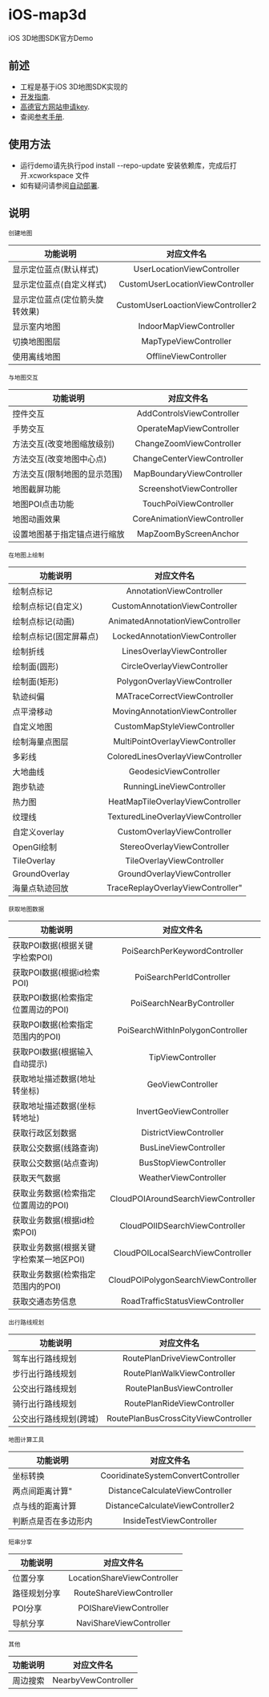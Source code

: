 # iOS-map3d
iOS 3D地图SDK官方Demo

## 前述 ##

- 工程是基于iOS 3D地图SDK实现的
- [开发指南](http://lbs.amap.com/api/ios-sdk/summary/).
- [高德官方网站申请key](http://lbs.amap.com/api/ios-sdk/guide/create-project/get-key/#t1).
- 查阅[参考手册](http://a.amap.com/lbs/static/unzip/iOS_Map_Doc/AMap_iOS_API_Doc_3D/index.html).

## 使用方法 ##

- 运行demo请先执行pod install --repo-update 安装依赖库，完成后打开.xcworkspace 文件
- 如有疑问请参阅[自动部署](http://lbs.amap.com/api/ios-sdk/guide/create-project/cocoapods/).


## 说明 ##

`创建地图`

| 功能说明 | 对应文件名 |
| -----|:-----:|
|显示定位蓝点(默认样式)|UserLocationViewController|
|显示定位蓝点(自定义样式)|CustomUserLocationViewController|
|显示定位蓝点(定位箭头旋转效果)|CustomUserLoactionViewController2|
|显示室内地图|IndoorMapViewController|
|切换地图图层|MapTypeViewController|
|使用离线地图|OfflineViewController|


`与地图交互`

| 功能说明 | 对应文件名 |
| -----|:-----:|
|控件交互|AddControlsViewController|
|手势交互|OperateMapViewController|
|方法交互(改变地图缩放级别)|ChangeZoomViewController|
|方法交互(改变地图中心点)|ChangeCenterViewController|
|方法交互(限制地图的显示范围)|MapBoundaryViewController|
|地图截屏功能|ScreenshotViewController|
|地图POI点击功能|TouchPoiViewController|
|地图动画效果|CoreAnimationViewController|
|设置地图基于指定锚点进行缩放|MapZoomByScreenAnchor|


`在地图上绘制`

| 功能说明 | 对应文件名 |
| -----|:-----:|
|绘制点标记|AnnotationViewController|
|绘制点标记(自定义)|CustomAnnotationViewController|
|绘制点标记(动画)|AnimatedAnnotationViewController|
|绘制点标记(固定屏幕点)|LockedAnnotationViewController|
|绘制折线|LinesOverlayViewController|
|绘制面(圆形)|CircleOverlayViewController|
|绘制面(矩形)|PolygonOverlayViewController|
|轨迹纠偏|MATraceCorrectViewController|
|点平滑移动|MovingAnnotationViewController|
|自定义地图|CustomMapStyleViewController|
|绘制海量点图层|MultiPointOverlayViewController|
|多彩线|ColoredLinesOverlayViewController|
|大地曲线|GeodesicViewController|
|跑步轨迹|RunningLineViewController|
|热力图|HeatMapTileOverlayViewController|
|纹理线|TexturedLineOverlayViewController|
|自定义overlay|CustomOverlayViewController|
|OpenGl绘制|StereoOverlayViewController|
|TileOverlay|TileOverlayViewController|
|GroundOverlay|GroundOverlayViewController|
|海量点轨迹回放|TraceReplayOverlayViewController"|


`获取地图数据`

| 功能说明 | 对应文件名 |
| -----|:-----:|
|获取POI数据(根据关键字检索POI)|PoiSearchPerKeywordController|
|获取POI数据(根据id检索POI)|PoiSearchPerIdController|
|获取POI数据(检索指定位置周边的POI)|PoiSearchNearByController|
|获取POI数据(检索指定范围内的POI)|PoiSearchWithInPolygonController|
|获取POI数据(根据输入自动提示)|TipViewController|
|获取地址描述数据(地址转坐标)|GeoViewController|
|获取地址描述数据(坐标转地址)|InvertGeoViewController|
|获取行政区划数据|DistrictViewController|
|获取公交数据(线路查询)|BusLineViewController|
|获取公交数据(站点查询)|BusStopViewController|
|获取天气数据|WeatherViewController|
|获取业务数据(检索指定位置周边的POI)|CloudPOIAroundSearchViewController|
|获取业务数据(根据id检索POI)|CloudPOIIDSearchViewController|
|获取业务数据(根据关键字检索某一地区POI)|CloudPOILocalSearchViewController|
|获取业务数据(检索指定范围内的POI)|CloudPOIPolygonSearchViewController|
|获取交通态势信息|RoadTrafficStatusViewController|


`出行路线规划`

| 功能说明 | 对应文件名 |
| -----|:-----:|
|驾车出行路线规划|RoutePlanDriveViewController|
|步行出行路线规划|RoutePlanWalkViewController|
|公交出行路线规划|RoutePlanBusViewController|
|骑行出行路线规划|RoutePlanRideViewController|
|公交出行路线规划(跨城)|RoutePlanBusCrossCityViewController|


`地图计算工具`

| 功能说明 | 对应文件名 |
| -----|:-----:|
|坐标转换|CooridinateSystemConvertController|
|两点间距离计算"|DistanceCalculateViewController|
|点与线的距离计算|DistanceCalculateViewController2|
|判断点是否在多边形内|InsideTestViewController|


`短串分享`

| 功能说明 | 对应文件名 |
| -----|:-----:|
|位置分享|LocationShareViewController|
|路径规划分享|RouteShareViewController|
|POI分享|POIShareViewController|
|导航分享|NaviShareViewController|


`其他`

| 功能说明 | 对应文件名 |
| -----|:-----:|
|周边搜索|NearbyVewController|


